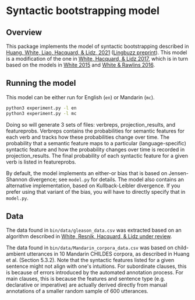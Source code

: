 # Syntactic bootstrapping model

## Overview

This package implements the model of syntactic bootstrapping described in [Huang, White, Liao, Hacquard, & Lidz, 2021](https://doi.org/10.1080/10489223.2021.1934686) 
([Lingbuzz preprint](https://ling.auf.net/lingbuzz/005553)). This model is a modification of the one in [White, Hacquard, & Lidz 2017](http://aswhite.net/papers/white_labeling_2017.pdf), which is in turn based on the models in [White 2015](http://aswhite.net/papers/white_information_2015.pdf) and [White & Rawlins 2016](http://aswhite.net/papers/white_computational_2016_salt.pdf). 

## Running the model

This model can be either run for English (`en`) or Mandarin (`mc`).

```bash
python3 experiment.py -l en
python3 experiment.py -l mc
```

Doing so will generate 3 sets of files: verbreps, projection_results, and featureprobs. Verbreps contains the probabilities for semantic features for each verb and tracks how these probabilities change over time. The probability that a semantic feature maps to a particular (language-specific) syntactic feature and how the probability changes over time is recorded in projection_results. The final probability of each syntactic feature for a given verb is listed in featureprobs.

By default, the model implements an either-or bias that is based on Jensen-Shannon divergence; see `model.py` for details. The model also contains an alternative implementation, based on Kullback-Leibler divergence. If you prefer using that variant of the bias, you will have to directly specify that in `model.py`.

## Data
The data found in `bin/data/gleason_data.csv` was extracted based on an algorithm described in [White, Resnik, Hacquard, & Lidz under review](http://aswhite.net/papers/white_contextual_2016.pdf).

The data found in `bin/data/Mandarin_corpora_data.csv` was based on child-ambient utterances in 10 Mandarin CHILDES corpora, as described in Huang et al. (Section 5.3.2). Note that the syntactic features listed for a given sentence might not align with one's intuitions. For subordinate clauses, this is because of errors introduced by the automated annotation process. For main clauses, this is because the features and sentence type (e.g. declarative or imperative) are actually derived directly from manual annotations of a smaller random sample of 600 utterances.